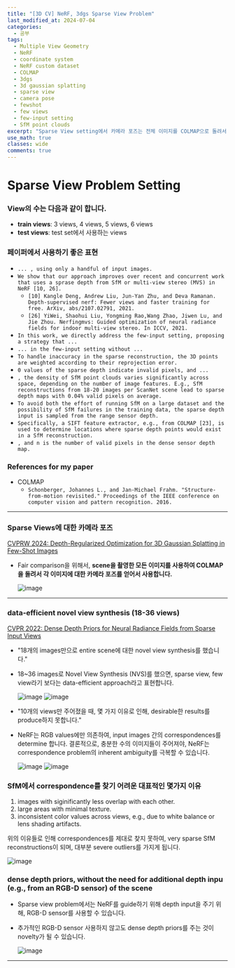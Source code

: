 ```yaml
---
title: "[3D CV] NeRF, 3dgs Sparse View Problem"
last_modified_at: 2024-07-04
categories:
  - 공부
tags:
  - Multiple View Geometry
  - NeRF
  - coordinate system
  - NeRF custom dataset
  - COLMAP
  - 3dgs
  - 3d gaussian splatting
  - sparse view
  - camera pose
  - fewshot
  - few views
  - few-input setting
  - SfM point clouds
excerpt: "Sparse View setting에서 카메라 포즈는 전체 이미지를 COLMAP으로 돌려서 얻습니다."
use_math: true
classes: wide
comments: true
---
```


# Sparse View Problem Setting

### View의 수는 다음과 같이 합니다.

- **train views**: 3 views, 4 views, 5 views, 6 views 
- **test views**: test set에서 사용하는 views

### 페이퍼에서 사용하기 좋은 표현
- `... , using only a handful of input images.`
- `We show that our approach improves over recent and concurrent work that uses a sprase depth from SfM or multi-view stereo (MVS) in NeRF [10, 26].`
  - `[10] Kangle Deng, Andrew Liu, Jun-Yan Zhu, and Deva Ramanan. Depth-supervised nerf: Fewer views and faster training for free. ArXiv, abs/2107.02791, 2021.`
  - `[26] YiWei, Shaohui Liu, Yongming Rao,Wang Zhao, Jiwen Lu, and Jie Zhou. Nerfingmvs: Guided optimization of neural radiance fields for indoor multi-view stereo. In ICCV, 2021.`
- `In this work, we directly address the few-input setting, proposing a strategy that ...`
- `... in the few-input setting without ...`
- `To handle inaccuracy in the sparse reconstruction, the 3D points are weighted according to their reprojection error.`
- `0 values of the sparse depth indicate invalid pixels, and ...`
- `, the density of SfM point clouds varies significantly across space, depending on the number of image features. E.g., SfM reconstructions from 18-20 images per ScanNet scene lead to sparse depth maps with 0.04% valid pixels on average.`
- `To avoid both the effort of running SfM on a large dataset and the possibility of SfM failures in the training data, the sparse depth input is sampled from the range sensor depth.`
- `Specifically, a SIFT feature extractor, e.g., from COLMAP [23], is used to determine locations where sparse depth points would exist in a SfM reconstruction.`
- `, and n is the number of valid pixels in the dense sensor depth map.`

### References for my paper
- COLMAP 
  - `Schonberger, Johannes L., and Jan-Michael Frahm. "Structure-from-motion revisited." Proceedings of the IEEE conference on computer vision and pattern recognition. 2016.`

-----

### Sparse Views에 대한 카메라 포즈

[CVPRW 2024: Depth-Regularized Optimization for 3D Gaussian Splatting in Few-Shot Images](https://openaccess.thecvf.com/content/CVPR2024W/3DMV/papers/Chung_Depth-Regularized_Optimization_for_3D_Gaussian_Splatting_in_Few-Shot_Images_CVPRW_2024_paper.pdf)

- Fair comparison을 위해서, **scene을 촬영한 모든 이미지를 사용하여 COLMAP을 돌려서 각 이미지에 대한 카메라 포즈를 얻어서 사용합니다.**
   
  ![image](https://github.com/user-attachments/assets/dfe565f3-1e30-4bd0-a2e5-af3472f3d484)

-----

### data-efficient novel view synthesis (18-36 views)

[CVPR 2022: Dense Depth Priors for Neural Radiance Fields from Sparse Input Views](https://openaccess.thecvf.com/content/CVPR2022/papers/Roessle_Dense_Depth_Priors_for_Neural_Radiance_Fields_From_Sparse_Input_CVPR_2022_paper.pdf)

- "18개의 images만으로 entire scene에 대한 novel view synthesis를 했습니다."
- 18~36 images로 Novel View Synthesis (NVS)를 했으면, sparse view, few view라기 보다는 data-efficient approach라고 표현합니다.

  ![image](https://github.com/user-attachments/assets/29b6d82a-3d50-4efa-af78-dc49dfd71ced)
  ![image](https://github.com/user-attachments/assets/bb8cc48c-56d4-46d6-bf0d-69be3c4af408)


-  "10개의 views만 주어졌을 때, 몇 가지 이유로 인해, desirable한 results를 produce하지 못합니다."
  -  NeRF는 RGB values에만 의존하여, input images 간의 correspondences를 determine 합니다. 결론적으로, 충분한 수의 이미지들이 주어져야, NeRF는 correspondence problem의 inherent ambiguity를 극복할 수 있습니다.
  
      ![image](https://github.com/user-attachments/assets/d7a3da3e-1a69-4363-a46b-bd2e8ce5ee06)
      ![image](https://github.com/user-attachments/assets/4388306e-9576-4c78-b409-572bc30816be)

### SfM에서 correspondence를 찾기 어려운 대표적인 몇가지 이유
1. images with siginificantly less overlap with each other.
2. large areas with minimal texture.
3. inconsistent color values across views, e.g., due to white balance or lens shading artifacts.

위의 이유들로 인해 correspondences를 제대로 찾지 못하여, very sparse SfM reconstructions이 되며, 대부분 severe outliers를 가지게 됩니다.
   
![image](https://github.com/user-attachments/assets/91159b42-b7b6-42f2-8b3a-11ac9b655389)

### dense depth priors, without the need for additional depth inpu (e.g., from an RGB-D sensor) of the scene

- Sparse view problem에서는 NeRF를 guide하기 위해 depth input을 주기 위해, RGB-D sensor를 사용할 수 있습니다.
- 추가적인 RGB-D sensor 사용하지 않고도 dense depth priors를 주는 것이 novelty가 될 수 있습니다.

  ![image](https://github.com/user-attachments/assets/54b6644e-264d-42e7-9888-d592bc248a05)


-----


